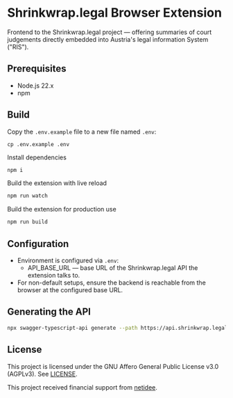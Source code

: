 # Shrinkwrap.legal Browser Extension

Frontend to the Shrinkwrap.legal project — offering summaries of court judgements directly embedded into Austria's legal information System ("RIS").

## Prerequisites

- Node.js 22.x
- npm

## Build

Copy the `.env.example` file to a new file named `.env`:

```
cp .env.example .env
```

Install dependencies

```bash
npm i
```

Build the extension with live reload
```bash
npm run watch
```

Build the extension for production use
```bash
npm run build
```

## Configuration

- Environment is configured via `.env`:
  - API_BASE_URL — base URL of the Shrinkwrap.legal API the extension talks to.
- For non-default setups, ensure the backend is reachable from the browser at the configured base URL.

## Generating the API

```bash
npx swagger-typescript-api generate --path https://api.shrinkwrap.legal/api/v3/api-docs
```

## License

This project is licensed under the GNU Affero General Public License v3.0 (AGPLv3). See [LICENSE](LICENSE).

This project received financial support from [netidee](https://www.netidee.at/shrinkwraplegal).

